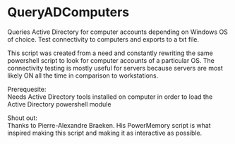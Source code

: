 # QueryADComputers
Queries Active Directory for computer accounts depending on Windows OS of choice.
Test connectivity to computers and exports to a txt file.

This script was created from a need and constantly rewriting the same powershell script to look for computer accounts of a particular OS.
The connectivity testing is mostly useful for servers because servers are most likely ON all the time in comparison to workstations.

Prerequesite:<br>
Needs Active Directory tools installed on computer in order to load the Active Directory powershell module

Shout out:<br>
Thanks to Pierre-Alexandre Braeken.  His PowerMemory script is what inspired making this script and making it as interactive as possible.
